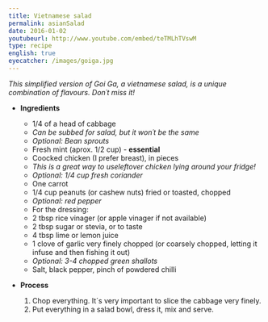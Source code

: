 ```yaml
---
title: Vietnamese salad
permalink: asianSalad
date: 2016-01-02
youtubeurl: http://www.youtube.com/embed/teTMLhTVswM
type: recipe
english: true
eyecatcher: /images/goiga.jpg
---
```



_This simplified version of Goi Ga, a vietnamese salad, is a unique combination of flavours. Don´t miss it!_

* **Ingredients**
  * 1/4 of a head of cabbage 
   - _Can be subbed for salad, but it won´t be the same_
  * _Optional: Bean sprouts_
  * Fresh mint (aprox. 1/2 cup) - **essential**
  * Coocked chicken (I prefer breast), in pieces
   - _This is a great way to useleftover chicken lying around your fridge!_
  * _Optional: 1/4 cup fresh coriander_
  * One carrot
  * 1/4 cup peanuts (or cashew nuts) fried or toasted, chopped
  * _Optional: red pepper_
  * For the dressing: 
   - 2 tbsp rice vinager (or apple vinager if not available)
   - 2 tbsp sugar or stevia, or to taste
   - 4 tbsp lime or lemon juice
   - 1 clove of garlic very finely chopped (or coarsely chopped, letting it infuse and then fishing it out)
   - _Optional: 3-4 chopped green shallots_
   - Salt, black pepper, pinch of powdered chilli 

* **Process**
  1. Chop everything. It´s very important to slice the cabbage very finely. 
  2. Put everything in a salad bowl, dress it, mix and serve.
